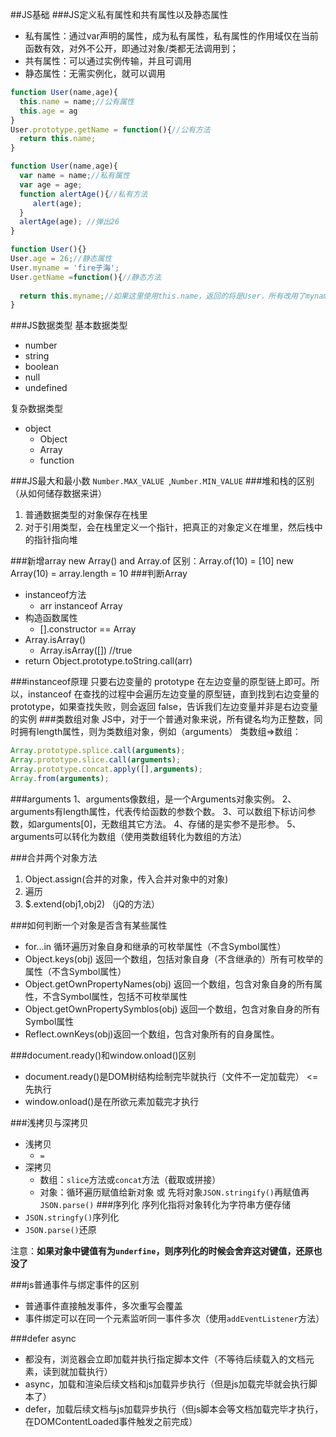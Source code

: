 ##JS基础
###JS定义私有属性和共有属性以及静态属性
- 私有属性：通过var声明的属性，成为私有属性，私有属性的作用域仅在当前函数有效，对外不公开，即通过对象/类都无法调用到；
- 共有属性：可以通过实例传输，并且可调用
- 静态属性：无需实例化，就可以调用
```javascript
function User(name,age){
  this.name = name;//公有属性
  this.age = ag
}
User.prototype.getName = function(){//公有方法
  return this.name;
}

function User(name,age){
  var name = name;//私有属性
  var age = age;
  function alertAge(){//私有方法
     alert(age);
  }
  alertAge(age); //弹出26
}

function User(){}
User.age = 26;//静态属性
User.myname = 'fire子海';
User.getName =function(){//静态方法
  
  return this.myname;//如果这里使用this.name，返回的将是User，所有改用了myname，
}
```
###JS数据类型
基本数据类型
- number
- string
- boolean
- null
- undefined

复杂数据类型
- object
	- Object
	- Array
	- function

###JS最大和最小数
`Number.MAX_VALUE `,`Number.MIN_VALUE`
###堆和栈的区别（从如何储存数据来讲）
1. 普通数据类型的对象保存在栈里
2. 对于引用类型，会在栈里定义一个指针，把真正的对象定义在堆里，然后栈中的指针指向堆

###新增array
new Array() and  Array.of
区别：Array.of(10) = [10]  new Array(10) = array.length = 10
###判断Array
- instanceof方法
	- arr instanceof Array
- 构造函数属性
	- [].constructor == Array
- Array.isArray() 
	- Array.isArray([]) //true 
- return Object.prototype.toString.call(arr)

###instanceof原理
只要右边变量的 prototype 在左边变量的原型链上即可。所以，instanceof 在查找的过程中会遍历左边变量的原型链，直到找到右边变量的 prototype，如果查找失败，则会返回 false，告诉我们左边变量并非是右边变量的实例
###类数组对象
JS中，对于一个普通对象来说，所有键名均为正整数，同时拥有length属性，则为类数组对象，例如（arguments）
类数组=>数组： 
```js
Array.prototype.splice.call(arguments);
Array.prototype.slice.call(arguments);
Array.prototype.concat.apply([],arguments);
Array.from(arguments);
```
###arguments
1、arguments像数组，是一个Arguments对象实例。
2、arguments有length属性，代表传给函数的参数个数。
3、可以数组下标访问参数，如arguments[0]，无数组其它方法。
4、存储的是实参不是形参。
5、arguments可以转化为数组（使用类数组转化为数组的方法）


###合并两个对象方法
1. Object.assign(合并的对象，传入合并对象中的对象)
2. 遍历
3. $.extend(obj1,obj2) （jQ的方法）

###如何判断一个对象是否含有某些属性
- for...in 循环遍历对象自身和继承的可枚举属性（不含Symbol属性）
- Object.keys(obj) 返回一个数组，包括对象自身（不含继承的）所有可枚举的属性（不含Symbol属性）
- Object.getOwnPropertyNames(obj) 返回一个数组，包含对象自身的所有属性，不含Symbol属性，包括不可枚举属性
- Object.getOwnPropertySymblos(obj) 返回一个数组，包含对象自身的所有Symbol属性
- Reflect.ownKeys(obj)返回一个数组，包含对象所有的自身属性。

###document.ready()和window.onload()区别
- document.ready()是DOM树结构绘制完毕就执行（文件不一定加载完） <=先执行
- window.onload()是在所欲元素加载完才执行


###浅拷贝与深拷贝
- 浅拷贝
	- `=`
- 深拷贝
	- 数组：`slice`方法或`concat`方法（截取或拼接）
	- 对象：循环遍历赋值给新对象  或  先将对象`JSON.stringify()`再赋值再`JSON.parse()` 
###序列化
序列化指将对象转化为字符串方便存储
- `JSON.stringfy()`序列化
- `JSON.parse()`还原

注意：**如果对象中键值有为`underfine`，则序列化的时候会舍弃这对键值，还原也没了**

###js普通事件与绑定事件的区别
- 普通事件直接触发事件，多次重写会覆盖
- 事件绑定可以在同一个元素监听同一事件多次（使用`addEventListener`方法）

###defer async
- 都没有，浏览器会立即加载并执行指定脚本文件（不等待后续载入的文档元素，读到就加载执行）
- async，加载和渲染后续文档和js加载异步执行（但是js加载完毕就会执行脚本了）
- defer，加载后续文档与js加载异步执行（但js脚本会等文档加载完毕才执行，在DOMContentLoaded事件触发之前完成）
